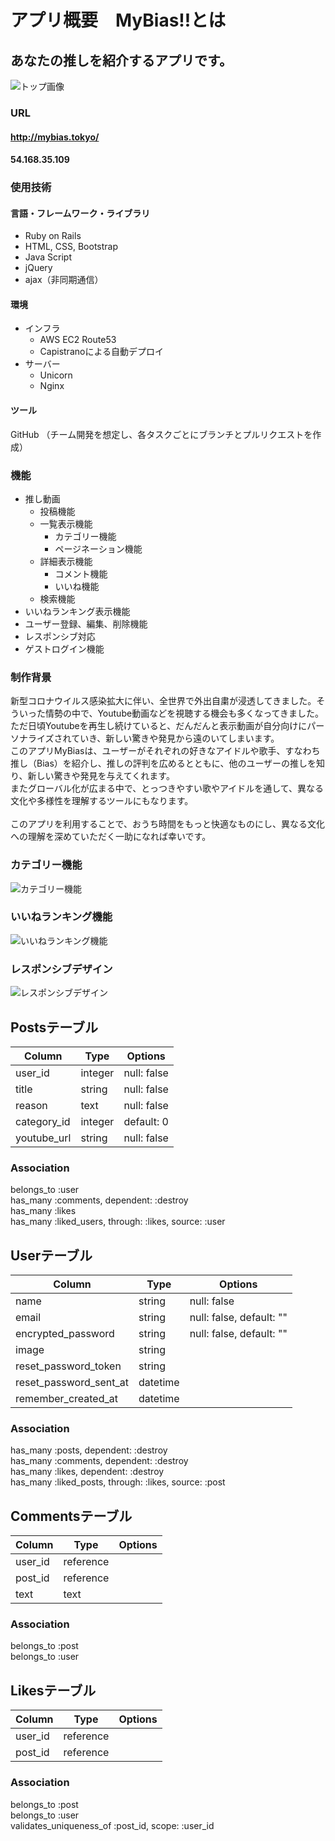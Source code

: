 # アプリ概要　MyBias!!とは
## あなたの推しを紹介するアプリです。
![トップ画像](https://user-images.githubusercontent.com/60571920/100077533-cf659080-2e85-11eb-874a-12fe855ac30d.png)

### URL
#### http://mybias.tokyo/
#### 54.168.35.109

### 使用技術
#### 言語・フレームワーク・ライブラリ
- Ruby on Rails
- HTML, CSS, Bootstrap
- Java Script
- jQuery
- ajax（非同期通信）

#### 環境
- インフラ
  - AWS EC2 Route53
  - Capistranoによる自動デプロイ
- サーバー
  - Unicorn
  - Nginx

#### ツール
GitHub （チーム開発を想定し、各タスクごとにブランチとプルリクエストを作成）

### 機能
- 推し動画
  - 投稿機能
  - 一覧表示機能
    - カテゴリー機能
    - ページネーション機能
  - 詳細表示機能
    - コメント機能
    - いいね機能
  - 検索機能
- いいねランキング表示機能
- ユーザー登録、編集、削除機能
- レスポンシブ対応
- ゲストログイン機能

### 制作背景
新型コロナウイルス感染拡大に伴い、全世界で外出自粛が浸透してきました。そういった情勢の中で、Youtube動画などを視聴する機会も多くなってきました。<br>
ただ日頃Youtubeを再生し続けていると、だんだんと表示動画が自分向けにパーソナライズされていき、新しい驚きや発見から遠のいてしまいます。<br>
このアプリMyBiasは、ユーザーがそれぞれの好きなアイドルや歌手、すなわち推し（Bias）を紹介し、推しの評判を広めるとともに、他のユーザーの推しを知り、新しい驚きや発見を与えてくれます。<br>
またグローバル化が広まる中で、とっつきやすい歌やアイドルを通して、異なる文化や多様性を理解するツールにもなります。<br>
<br>
このアプリを利用することで、おうち時間をもっと快適なものにし、異なる文化への理解を深めていただく一助になれば幸いです。

### カテゴリー機能
![カテゴリー機能](https://user-images.githubusercontent.com/60571920/100077551-d5f40800-2e85-11eb-9259-0ecef85979c6.jpg)

### いいねランキング機能
![いいねランキング機能](https://user-images.githubusercontent.com/60571920/100077556-d7bdcb80-2e85-11eb-84c5-2b397e2514e0.png)

### レスポンシブデザイン
![レスポンシブデザイン](https://user-images.githubusercontent.com/60571920/100160777-9106ba80-2ef3-11eb-88bb-d2bbd98ed485.gif)

## Postsテーブル
|Column|Type|Options|
|------|----|-------|
|user_id|integer|null: false|
|title|string|null: false|
|reason|text|null: false|
|category_id|integer|default: 0|
|youtube_url|string|null: false|

### Association
belongs_to :user<br>
has_many :comments, dependent: :destroy<br>
has_many :likes<br>
has_many :liked_users, through: :likes, source: :user

## Userテーブル
|Column|Type|Options|
|------|----|-------|
|name|string|null: false|
|email|string|null: false, default: ""|
|encrypted_password|string|null: false, default: ""|
|image|string||
|reset_password_token|string||
|reset_password_sent_at|datetime||
|remember_created_at|datetime||

### Association
has_many :posts, dependent: :destroy<br>
has_many :comments, dependent: :destroy<br>
has_many :likes, dependent: :destroy<br>
has_many :liked_posts, through: :likes, source: :post

## Commentsテーブル
|Column|Type|Options|
|------|----|-------|
|user_id|reference||
|post_id|reference||
|text|text||

### Association
belongs_to :post<br>
belongs_to :user

## Likesテーブル
|Column|Type|Options|
|------|----|-------|
|user_id|reference||
|post_id|reference||

### Association
belongs_to :post<br>
belongs_to :user<br>
validates_uniqueness_of :post_id, scope: :user_id